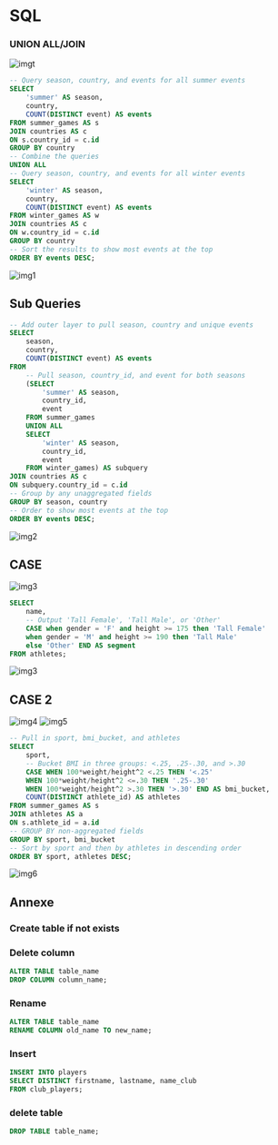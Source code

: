 # SQL

### UNION ALL/JOIN

![imgt](./img_sql/table1.png)

```sql
-- Query season, country, and events for all summer events
SELECT 
	'summer' AS season, 
    country, 
    COUNT(DISTINCT event) AS events
FROM summer_games AS s
JOIN countries AS c
ON s.country_id = c.id
GROUP BY country
-- Combine the queries
UNION ALL
-- Query season, country, and events for all winter events
SELECT 
	'winter' AS season, 
    country, 
    COUNT(DISTINCT event) AS events
FROM winter_games AS w
JOIN countries AS c
ON w.country_id = c.id
GROUP BY country
-- Sort the results to show most events at the top
ORDER BY events DESC;
```
![img1](./img_sql/sql1.png)


## Sub Queries

```sql
-- Add outer layer to pull season, country and unique events
SELECT 
	season, 
    country, 
    COUNT(DISTINCT event) AS events
FROM
    -- Pull season, country_id, and event for both seasons
    (SELECT 
     	'summer' AS season, 
     	country_id, 
     	event
    FROM summer_games
    UNION ALL
    SELECT 
     	'winter' AS season, 
     	country_id, 
     	event
    FROM winter_games) AS subquery
JOIN countries AS c
ON subquery.country_id = c.id
-- Group by any unaggregated fields
GROUP BY season, country
-- Order to show most events at the top
ORDER BY events DESC;
```

![img2](./img_sql/sql2.png)




## CASE 

![img3](./img_sql/Case140850.png)

```sql
SELECT 
	name,
    -- Output 'Tall Female', 'Tall Male', or 'Other'
	CASE when gender = 'F' and height >= 175 then 'Tall Female'
    when gender = 'M' and height >= 190 then 'Tall Male'
    else 'Other' END AS segment
FROM athletes;
```

![img3](./img_sql/Caseb141237.png)

## CASE 2	
![img4](./img_sql/case2a.png)
![img5](./img_sql/case2b.png)
```sql
-- Pull in sport, bmi_bucket, and athletes
SELECT 
	sport,
    -- Bucket BMI in three groups: <.25, .25-.30, and >.30	
    CASE WHEN 100*weight/height^2 <.25 THEN '<.25'
    WHEN 100*weight/height^2 <=.30 THEN '.25-.30'
    WHEN 100*weight/height^2 >.30 THEN '>.30' END AS bmi_bucket,
    COUNT(DISTINCT athlete_id) AS athletes
FROM summer_games AS s
JOIN athletes AS a
ON s.athlete_id = a.id
-- GROUP BY non-aggregated fields
GROUP BY sport, bmi_bucket
-- Sort by sport and then by athletes in descending order
ORDER BY sport, athletes DESC;
```
![img6](./img_sql/resultcase2.png)


## Annexe

### Create table if not exists

### Delete column
```sql
ALTER TABLE table_name
DROP COLUMN column_name;
```

### Rename
```sql
ALTER TABLE table_name
RENAME COLUMN old_name TO new_name;
```

### Insert
```sql
INSERT INTO players
SELECT DISTINCT firstname, lastname, name_club
FROM club_players;
```

### delete table
```sql
DROP TABLE table_name;
```


